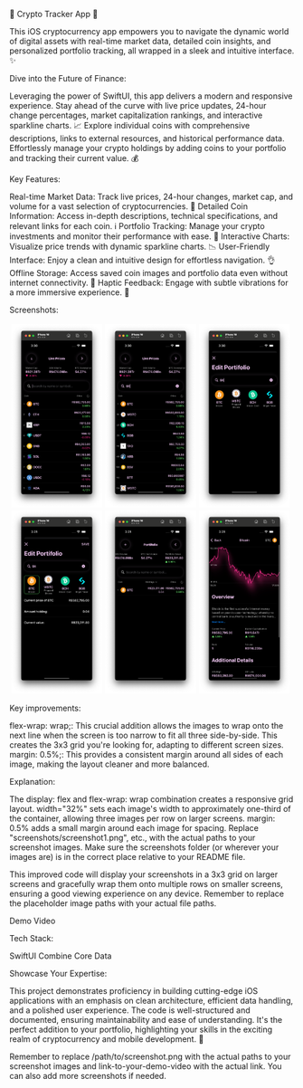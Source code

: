 🚀 Crypto Tracker App 📱

This iOS cryptocurrency app empowers you to navigate the dynamic world of digital assets with real-time market data, detailed coin insights, and personalized portfolio tracking, all wrapped in a sleek and intuitive interface. ✨

Dive into the Future of Finance:

Leveraging the power of SwiftUI, this app delivers a modern and responsive experience. Stay ahead of the curve with live price updates, 24-hour change percentages, market capitalization rankings, and interactive sparkline charts. 📈 Explore individual coins with comprehensive descriptions, links to external resources, and historical performance data. Effortlessly manage your crypto holdings by adding coins to your portfolio and tracking their current value. 💰

Key Features:

Real-time Market Data: Track live prices, 24-hour changes, market cap, and volume for a vast selection of cryptocurrencies. 💸
Detailed Coin Information: Access in-depth descriptions, technical specifications, and relevant links for each coin. ℹ️
Portfolio Tracking: Manage your crypto investments and monitor their performance with ease. 💼
Interactive Charts: Visualize price trends with dynamic sparkline charts. 📉
User-Friendly Interface: Enjoy a clean and intuitive design for effortless navigation. 👌
Offline Storage: Access saved coin images and portfolio data even without internet connectivity. 💾
Haptic Feedback: Engage with subtle vibrations for a more immersive experience. 📳

Screenshots:

<div style="display: flex; flex-wrap: wrap;">
  <img src="Screenshots/screenshot1.png" width="32%" alt="Screenshot 1" style="margin: 0.5%;">
  <img src="Screenshots/screenshot2.png" width="32%" alt="Screenshot 2" style="margin: 0.5%;">
  <img src="Screenshots/screenshot3.png" width="32%" alt="Screenshot 3" style="margin: 0.5%;">
  <img src="Screenshots/screenshot4.png" width="32%" alt="Screenshot 4" style="margin: 0.5%;">
  <img src="Screenshots/screenshot5.png" width="32%" alt="Screenshot 5" style="margin: 0.5%;">
  <img src="Screenshots/screenshot6.png" width="32%" alt="Screenshot 6" style="margin: 0.5%;">
</div>



Key improvements:

flex-wrap: wrap;: This crucial addition allows the images to wrap onto the next line when the screen is too narrow to fit all three side-by-side. This creates the 3x3 grid you're looking for, adapting to different screen sizes.
margin: 0.5%;: This provides a consistent margin around all sides of each image, making the layout cleaner and more balanced.

Explanation:

The display: flex and flex-wrap: wrap combination creates a responsive grid layout.
width="32%" sets each image's width to approximately one-third of the container, allowing three images per row on larger screens.
margin: 0.5% adds a small margin around each image for spacing.
Replace "screenshots/screenshot1.png", etc., with the actual paths to your screenshot images. Make sure the screenshots folder (or wherever your images are) is in the correct place relative to your README file.

This improved code will display your screenshots in a 3x3 grid on larger screens and gracefully wrap them onto multiple rows on smaller screens, ensuring a good viewing experience on any device. Remember to replace the placeholder image paths with your actual file paths.

  

Demo Video

Tech Stack:

SwiftUI
Combine
Core Data

Showcase Your Expertise:

This project demonstrates proficiency in building cutting-edge iOS applications with an emphasis on clean architecture, efficient data handling, and a polished user experience. The code is well-structured and documented, ensuring maintainability and ease of understanding. It's the perfect addition to your portfolio, highlighting your skills in the exciting realm of cryptocurrency and mobile development. 🌟

Remember to replace /path/to/screenshot.png with the actual paths to your screenshot images and link-to-your-demo-video with the actual link. You can also add more screenshots if needed.
